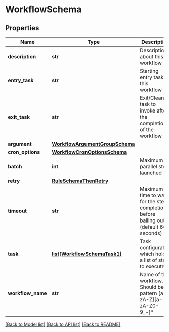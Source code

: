 # WorkflowSchema

## Properties
Name | Type | Description | Notes
------------ | ------------- | ------------- | -------------
**description** | **str** | Description about this workflow | [optional] 
**entry_task** | **str** | Starting entry task of this workflow | [optional] 
**exit_task** | **str** | Exit/Cleanup task to invoke after the completion of the workflow | [optional] 
**argument** | [**WorkflowArgumentGroupSchema**](WorkflowArgumentGroupSchema.md) |  | [optional] 
**cron_options** | [**WorkflowCronOptionsSchema**](WorkflowCronOptionsSchema.md) |  | [optional] 
**batch** | **int** | Maximum parallel steps launched | [optional] 
**retry** | [**RuleSchemaThenRetry**](RuleSchemaThenRetry.md) |  | [optional] 
**timeout** | **str** | Maximum time to wait for the step completion before bailing out (default 60 seconds) | [optional] 
**task** | [**list[WorkflowSchemaTask1]**](WorkflowSchemaTask1.md) | Task configuration which holds a list of steps to execute | [optional] 
**workflow_name** | **str** | Name of the workflow. Should be of pattern [a-zA-Z][a-zA-Z0-9_-]* | 

[[Back to Model list]](../README.md#documentation-for-models) [[Back to API list]](../README.md#documentation-for-api-endpoints) [[Back to README]](../README.md)


